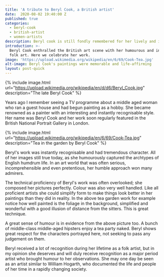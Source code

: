 ```yaml
---
title: 'A tribute to Beryl Cook, a British artist'
date:  2020-08-02 19:40:00 Z
published: true
categories:
  - beryl-cook
  - british-artist
  - women-artists
description: Beryl cook is still fondly remembered for her lively and insightful paintings
introduction: >-
  Beryl Cook enthralled the British art scene with her humourous and insightful
  folk art. Here we celebrate her work.
image: 'https://upload.wikimedia.org/wikipedia/en/6/69/Cook-Tea.jpg'
alt-image: Beryl Cook's paintings were memorable and life-affirming
layout: post-quick
---
```

{% include image.html url="https://upload.wikimedia.org/wikipedia/en/d/d6/Beryl_Cook.jpg" description="The late Beryl Cook" %}

Years ago I remember seeing a TV programme about a middle aged woman who ran a guest house and had begun painting as a hobby. She became renowned as a painter with an interesting and instantly recognisable style. Her name was Beryl Cook and her work soon regularly featured in the British National Portrait Gallery in London.


{% include image.html url="https://upload.wikimedia.org/wikipedia/en/6/69/Cook-Tea.jpg" description="Tea in the garden by Beryl Cook" %}

Beryl's work was instantly recognisable and had tremendous character. All of her images still true today, as she humourously captured the archtypes of English humdrum life. In an art world that was often serious, incomprehensible and even pretentious, her humble approach won many admirers. 

The technical proficiency of Beryl's work was often overlooked; she composed her pictures perfectly. Colour was also very well handled. Like all proficient artists she could simplify form to make things look better in her paintings than they did in reality. In the above tea garden work for example notice how well painted is the foliage in the background, simplified and wonderful with a good illusion of distance from the sitters. This is great technique.

A great sense of humour is in evidence from the above picture too. A bunch of middle-class middle-aged hipsters enjoy a tea party naked. Beryl shows great respect for the characters portrayed here, not seeking to pass any judgement on them.

Beryl received a lot of recognition during her lifetime as a folk artist, but in my opinion she deserves and will duly receive recognition as a major period artist who brought humour to her observations. She may one day be seen as an artist similar to William Hogarth, who documented the life and people of her time in a rapidly changing society.
